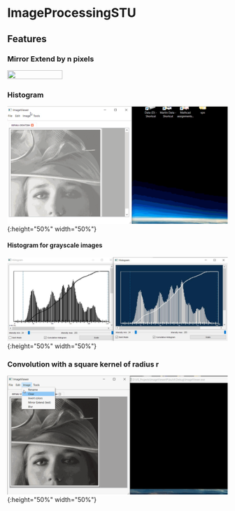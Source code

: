 # ImageProcessingSTU

## Features 

### Mirror Extend by n pixels
<img src="https://github.com/MCInversion/ImageProcessingSTU/blob/master/screens/mirrorExtendTestGoodEnough.gif" height="50%" width="50%">

### Histogram
![histo](https://github.com/MCInversion/ImageProcessingSTU/blob/master/screens/histogramTestGoodEnough.gif){:height="50%" width="50%"}

#### Histogram for grayscale images
![histoGs](https://github.com/MCInversion/ImageProcessingSTU/blob/master/screens/gsLightVsDark.jpg){:height="50%" width="50%"}

### Convolution with a square kernel of radius r
![blur](https://github.com/MCInversion/ImageProcessingSTU/blob/master/screens/blurTestGoodEnough.gif){:height="50%" width="50%"}

